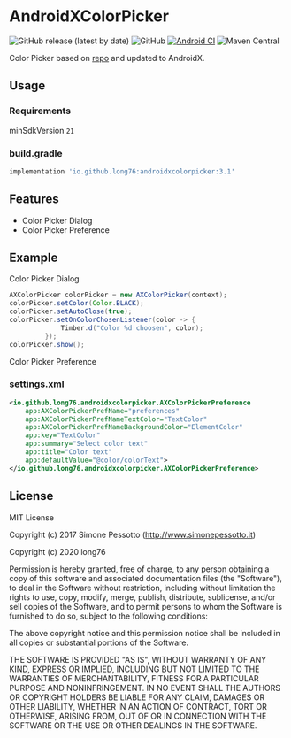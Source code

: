 # AndroidXColorPicker

![GitHub release (latest by date)](https://img.shields.io/github/v/release/long76/AndroidXColorPicker)
![GitHub](https://img.shields.io/github/license/long76/AndroidXColorPicker)
[![Android CI](https://github.com/long76/AndroidXColorPicker/actions/workflows/android.yml/badge.svg)](https://github.com/long76/AndroidXColorPicker/actions/workflows/android.yml)
![Maven Central](https://img.shields.io/maven-central/v/io.github.long76/androidxcolorpicker)

Color Picker based on [repo](https://github.com/Pes8/android-material-color-picker-dialog) and updated to AndroidX.

## Usage

### Requirements

minSdkVersion `21`

### build.gradle

```groovy
implementation 'io.github.long76:androidxcolorpicker:3.1'
```

## Features

* Color Picker Dialog
* Color Picker Preference

## Example

Color Picker Dialog

```java
AXColorPicker colorPicker = new AXColorPicker(context);
colorPicker.setColor(Color.BLACK);
colorPicker.setAutoClose(true);
colorPicker.setOnColorChosenListener(color -> {
             Timber.d("Color %d choosen", color);
         });
colorPicker.show();
```

Color Picker Preference

### settings.xml

```xml
<io.github.long76.androidxcolorpicker.AXColorPickerPreference
    app:AXColorPickerPrefName="preferences"
    app:AXColorPickerPrefNameTextColor="TextColor"
    app:AXColorPickerPrefNameBackgroundColor="ElementColor"
    app:key="TextColor"
    app:summary="Select color text"
    app:title="Color text"
    app:defaultValue="@color/colorText">
</io.github.long76.androidxcolorpicker.AXColorPickerPreference>
```

## License

MIT License

Copyright (c) 2017 Simone Pessotto (<http://www.simonepessotto.it>)

Copyright (c) 2020 long76

Permission is hereby granted, free of charge, to any person obtaining a copy
of this software and associated documentation files (the "Software"), to deal
in the Software without restriction, including without limitation the rights
to use, copy, modify, merge, publish, distribute, sublicense, and/or sell
copies of the Software, and to permit persons to whom the Software is
furnished to do so, subject to the following conditions:

The above copyright notice and this permission notice shall be included in all
copies or substantial portions of the Software.

THE SOFTWARE IS PROVIDED "AS IS", WITHOUT WARRANTY OF ANY KIND, EXPRESS OR
IMPLIED, INCLUDING BUT NOT LIMITED TO THE WARRANTIES OF MERCHANTABILITY,
FITNESS FOR A PARTICULAR PURPOSE AND NONINFRINGEMENT. IN NO EVENT SHALL THE
AUTHORS OR COPYRIGHT HOLDERS BE LIABLE FOR ANY CLAIM, DAMAGES OR OTHER
LIABILITY, WHETHER IN AN ACTION OF CONTRACT, TORT OR OTHERWISE, ARISING FROM,
OUT OF OR IN CONNECTION WITH THE SOFTWARE OR THE USE OR OTHER DEALINGS IN THE
SOFTWARE.
